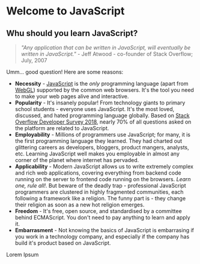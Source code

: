 # Welcome to JavaScript    

## Whu should you learn JavaScript?    

> _"Any application that can be written in JavaScript, will eventually be written in JavaScript."_ 
                                          - Jeff Atwood - co-founder of Stack Overflow; July, 2007    
                                          
Umm... good question! Here are some reasons: 
  - __Necessity__ - [JavaScript]((https://en.wikipedia.org/wiki/JavaScript)) is the _only_ programming language (apart from [WebGL](https://en.wikipedia.org/wiki/WebGL)) supported by the common web browsers. It's the tool you need to make your web pages alive and interactive. 
  - __Popularity__ - It's insanely popular! From technology giants to primary school students - everyone uses JavaScript. It's the most loved, discussed, and hated programming language globally. Based on [Stack Overflow Developer Survey 2018](https://insights.stackoverflow.com/survey/2018), nearly 70% of all questions asked on the platform are related to JavaScript. 
  - __Employability__ - Millions of programmers use JavaScript; for many, it is the first programming language they learned. They had charted out glittering careers as developers, bloggers, product mangers, analysts, etc. Learning JavaScript well makes you employable in almost any corner of the planet where internet has pervaded.
  - __Applicability__ - Modern JavaScript allows us to write extremely complex and rich web applications, covering everything from backend code running on the server to frontend code running on the browsers. _Learn one, rule all!_. But beware of the deadly trap - professional JavaScript programmers are clustered in highly fragmented communities, each following a framework like a religion. The funny part is - they change their religion as soon as a new hot religion emerges.
  - __Freedom__ - It's free, open source, and standardised by a committee behind ECMAScript. You don't need to pay anything to learn and apply it.
  - __Embarrasment__ - Not knowing the basics of JavaScript is embarrasing if you work in a technology company, and especially if the company has build it's product based on JavaScript.    
  
Lorem Ipsum
